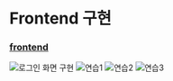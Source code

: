 # Frontend 구현

### [frontend](https://github.com/chanjin5212/html-python/tree/master/frontend)
![로그인 화면 구현](https://user-images.githubusercontent.com/97499271/166938094-8ffc75e3-8388-4fe0-9922-98fa204b25f2.png)
![연습1](https://user-images.githubusercontent.com/97499271/166938793-06851045-af60-44f0-a935-e148b15bbe29.png)
![연습2](https://user-images.githubusercontent.com/97499271/166938801-1c27bf7e-6ccc-4234-adcf-cbeb5cc2a501.png)
![연습3](https://user-images.githubusercontent.com/97499271/166938808-0135bd13-6c0c-49b7-bb4f-cb522229f6c7.png)
